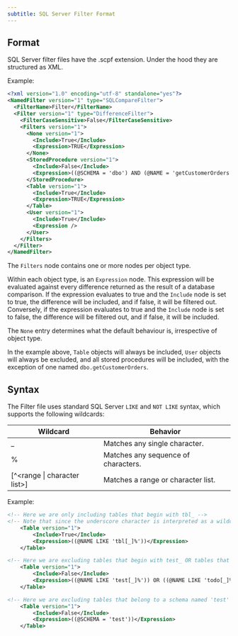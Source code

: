 ```yaml
---
subtitle: SQL Server Filter Format
---
```


## Format

SQL Server filter files have the .scpf extension.
Under the hood they are structured as XML.

Example:
```xml
<?xml version="1.0" encoding="utf-8" standalone="yes"?>
<NamedFilter version="1" type="SQLCompareFilter">
  <FilterName>Filter</FilterName>
  <Filter version="1" type="DifferenceFilter">
    <FilterCaseSensitive>False</FilterCaseSensitive>
    <Filters version="1">
      <None version="1">
        <Include>True</Include>
        <Expression>TRUE</Expression>
      </None>
      <StoredProcedure version="1">
        <Include>False</Include>
        <Expression>((@SCHEMA = 'dbo') AND (@NAME = 'getCustomerOrders'))</Expression>
      </StoredProcedure>
      <Table version="1">
        <Include>True</Include>
        <Expression>TRUE</Expression>
      </Table>
      <User version="1">
        <Include>True</Include>
        <Expression />
      </User>
    </Filters>
  </Filter>
</NamedFilter>
```

The `Filters` node contains one or more nodes per object type.

Within each object type, is an `Expression` node.
This expression will be evaluated against every difference returned as the result of a database comparison.
If the expression evaluates to true and the `Include` node is set to true, the difference will be included, and if false, it will be filtered out.
Conversely, if the expression evaluates to true and the `Include` node is set to false, the difference will be filtered out, and if false, it will be included. 

The `None` entry determines what the default behaviour is, irrespective of object type.

In the example above, `Table` objects will always be included, `User` objects will always be excluded, and all stored procedures will be included, with the exception of one named `dbo.getCustomerOrders`.

## Syntax

The Filter file uses standard SQL Server `LIKE` and `NOT LIKE` syntax, which supports the following wildcards:

| Wildcard                         | Behavior                            |
|----------------------------------|-------------------------------------|
| _                                | Matches any single character.       |
| %                                | Matches any sequence of characters. |
| \[^\<range \| character list\>\] | Matches a range or character list.  |

Example:
```xml
<!-- Here we are only including tables that begin with tbl_ -->
<!-- Note that since the underscore character is interpreted as a wildcard, it needs to be escaped in square brackets to denote the character -->
    <Table version="1">
        <Include>True</Include>
        <Expression>((@NAME LIKE 'tbl[_]%'))</Expression>
    </Table>

<!-- Here we are excluding tables that begin with test_ OR tables that begin with todo_ -->
    <Table version="1">
        <Include>False</Include>
        <Expression>((@NAME LIKE 'test[_]%')) OR ((@NAME LIKE 'todo[_]%'))</Expression>
    </Table>

<!-- Here we are excluding tables that belong to a schema named 'test' -->
    <Table version="1">
        <Include>False</Include>
        <Expression>((@SCHEMA = 'test'))</Expression>
    </Table>
```